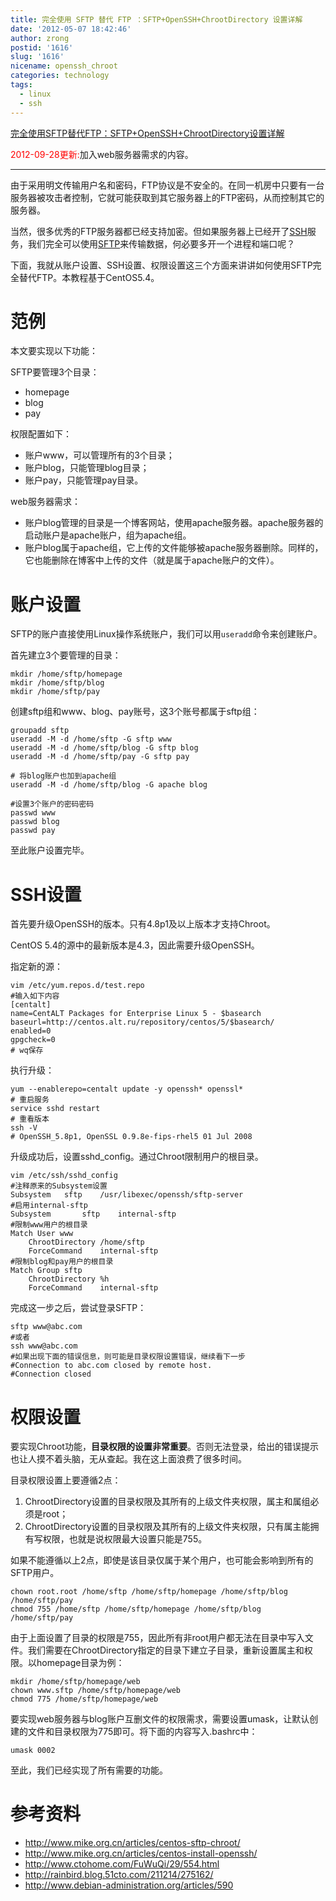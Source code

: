 ```yaml
---
title: 完全使用 SFTP 替代 FTP ：SFTP+OpenSSH+ChrootDirectory 设置详解
date: '2012-05-07 18:42:46'
author: zrong
postid: '1616'
slug: '1616'
nicename: openssh_chroot
categories: technology
tags:
  - linux
  - ssh
---
```


[完全使用SFTP替代FTP：SFTP+OpenSSH+ChrootDirectory设置详解](https://blog.zengrong.net/post/1616.html)

<span style="color:red">2012-09-28更新:</span>加入web服务器需求的内容。

----

由于采用明文传输用户名和密码，FTP协议是不安全的。在同一机房中只要有一台服务器被攻击者控制，它就可能获取到其它服务器上的FTP密码，从而控制其它的服务器。

当然，很多优秀的FTP服务器都已经支持加密。但如果服务器上已经开了[SSH](http://zh.wikipedia.org/wiki/SSH)服务，我们完全可以使用[SFTP](http://zh.wikipedia.org/wiki/SFTP)来传输数据，何必要多开一个进程和端口呢？

下面，我就从账户设置、SSH设置、权限设置这三个方面来讲讲如何使用SFTP完全替代FTP。本教程基于CentOS5.4。<!--more-->

# 范例

本文要实现以下功能：

SFTP要管理3个目录：

* homepage
* blog
* pay

权限配置如下：

* 账户www，可以管理所有的3个目录；
* 账户blog，只能管理blog目录；
* 账户pay，只能管理pay目录。

web服务器需求：

* 账户blog管理的目录是一个博客网站，使用apache服务器。apache服务器的启动账户是apache账户，组为apache组。
* 账户blog属于apache组，它上传的文件能够被apache服务器删除。同样的，它也能删除在博客中上传的文件（就是属于apache账户的文件）。

# 账户设置

SFTP的账户直接使用Linux操作系统账户，我们可以用`useradd`命令来创建账户。

首先建立3个要管理的目录：

``` shell
mkdir /home/sftp/homepage
mkdir /home/sftp/blog
mkdir /home/sftp/pay
```

创建sftp组和www、blog、pay账号，这3个账号都属于sftp组：

``` shell
groupadd sftp 
useradd -M -d /home/sftp -G sftp www
useradd -M -d /home/sftp/blog -G sftp blog
useradd -M -d /home/sftp/pay -G sftp pay

# 将blog账户也加到apache组
useradd -M -d /home/sftp/blog -G apache blog

#设置3个账户的密码密码
passwd www
passwd blog
passwd pay
```

至此账户设置完毕。

# SSH设置

首先要升级OpenSSH的版本。只有4.8p1及以上版本才支持Chroot。

CentOS 5.4的源中的最新版本是4.3，因此需要升级OpenSSH。

指定新的源：

``` shell
vim /etc/yum.repos.d/test.repo
#输入如下内容
[centalt]
name=CentALT Packages for Enterprise Linux 5 - $basearch
baseurl=http://centos.alt.ru/repository/centos/5/$basearch/
enabled=0
gpgcheck=0
# wq保存
```

执行升级：

``` shell
yum --enablerepo=centalt update -y openssh* openssl*
# 重启服务
service sshd restart
# 重看版本
ssh -V
# OpenSSH_5.8p1, OpenSSL 0.9.8e-fips-rhel5 01 Jul 2008
```

升级成功后，设置sshd_config。通过Chroot限制用户的根目录。

``` shell
vim /etc/ssh/sshd_config
#注释原来的Subsystem设置
Subsystem	sftp	/usr/libexec/openssh/sftp-server
#启用internal-sftp
Subsystem       sftp    internal-sftp
#限制www用户的根目录
Match User www
	ChrootDirectory /home/sftp
	ForceCommand	internal-sftp
#限制blog和pay用户的根目录
Match Group sftp
	ChrootDirectory %h
	ForceCommand	internal-sftp
```

完成这一步之后，尝试登录SFTP：

``` shell
sftp www@abc.com
#或者
ssh www@abc.com
#如果出现下面的错误信息，则可能是目录权限设置错误，继续看下一步
#Connection to abc.com closed by remote host.
#Connection closed
```

# 权限设置

要实现Chroot功能，**目录权限的设置非常重要**。否则无法登录，给出的错误提示也让人摸不着头脑，无从查起。我在这上面浪费了很多时间。

目录权限设置上要遵循2点：

1. ChrootDirectory设置的目录权限及其所有的上级文件夹权限，属主和属组必须是root；
2. ChrootDirectory设置的目录权限及其所有的上级文件夹权限，只有属主能拥有写权限，也就是说权限最大设置只能是755。

如果不能遵循以上2点，即使是该目录仅属于某个用户，也可能会影响到所有的SFTP用户。

``` shell
chown root.root /home/sftp /home/sftp/homepage /home/sftp/blog /home/sftp/pay
chmod 755 /home/sftp /home/sftp/homepage /home/sftp/blog /home/sftp/pay
```

由于上面设置了目录的权限是755，因此所有非root用户都无法在目录中写入文件。我们需要在ChrootDirectory指定的目录下建立子目录，重新设置属主和权限。以homepage目录为例：

``` shell
mkdir /home/sftp/homepage/web
chown www.sftp /home/sftp/homepage/web
chmod 775 /home/sftp/homepage/web
```

要实现web服务器与blog账户互删文件的权限需求，需要设置umask，让默认创建的文件和目录权限为775即可。将下面的内容写入.bashrc中：

``` shell
umask 0002
```

至此，我们已经实现了所有需要的功能。

# 参考资料

- <http://www.mike.org.cn/articles/centos-sftp-chroot/>
- <http://www.mike.org.cn/articles/centos-install-openssh/>
- <http://www.ctohome.com/FuWuQi/29/554.html>
- <http://rainbird.blog.51cto.com/211214/275162/>
- <http://www.debian-administration.org/articles/590>
